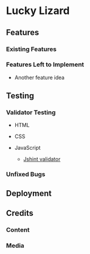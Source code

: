# Lucky Lizard

## Features

### Existing Features

### Features Left to Implement

- Another feature idea

## Testing

### Validator Testing

- HTML

- CSS

- JavaScript
  - [Jshint validator](https://jshint.com/)

### Unfixed Bugs

## Deployment

## Credits

### Content

### Media
